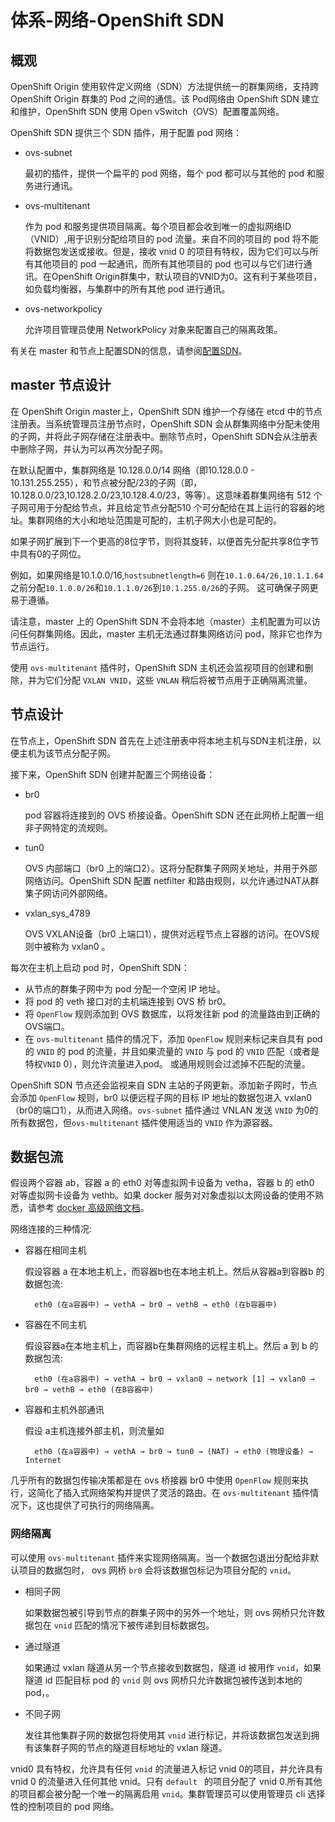 # 体系-网络-OpenShift SDN
## 概观
OpenShift Origin 使用软件定义网络（SDN）方法提供统一的群集网络，支持跨 OpenShift Origin 群集的 Pod 之间的通信。该 Pod网络由 OpenShift SDN 建立和维护，OpenShift SDN 使用 Open vSwitch（OVS）配置覆盖网络。

OpenShift SDN 提供三个 SDN 插件，用于配置 pod 网络：

- ovs-subnet

	最初的插件，提供一个扁平的 pod 网络，每个 pod 都可以与其他的 pod 和服务进行通讯。
- ovs-multitenant

	作为 pod 和服务提供项目隔离。每个项目都会收到唯一的虚拟网络ID（VNID）,用于识别分配给项目的 pod 流量。来自不同的项目的 pod 将不能将数据包发送或接收。但是，接收 vnid 0 的项目有特权，因为它们可以与所有其他项目的 pod 一起通讯，而所有其他项目的 pod 也可以与它们进行通讯。在OpenShift Origin群集中，默认项目的VNID为0。这有利于某些项目，如负载均衡器，与集群中的所有其他 pod 进行通讯。
	
- ovs-networkpolicy 	

	允许项目管理员使用 NetworkPolicy 对象来配置自己的隔离政策。

有关在 master 和节点上配置SDN的信息，请参阅[配置SDN](https://docs.openshift.org/3.9/install_config/configuring_sdn.html#install-config-configuring-sdn)。

## master 节点设计
在 OpenShift Origin master上，OpenShift SDN 维护一个存储在 etcd 中的节点注册表。当系统管理员注册节点时，OpenShift SDN 会从群集网络中分配未使用的子网，并将此子网存储在注册表中。删除节点时，OpenShift SDN会从注册表中删除子网，并认为可以再次分配子网。

在默认配置中，集群网络是 10.128.0.0/14 网络（即10.128.0.0 - 10.131.255.255），和节点被分配/23的子网（即，10.128.0.0/23,10.128.2.0/23,10.128.4.0/23，等等）。这意味着群集网络有 512 个子网可用于分配给节点，并且给定节点分配510 个可分配给在其上运行的容器的地址。集群网络的大小和地址范围是可配的，主机子网大小也是可配的。

如果子网扩展到下一个更高的8位字节，则将其旋转，以便首先分配共享8位字节中具有0的子网位。

例如，如果网络是10.1.0.0/16,`hostsubnetlength=6` 则在`10.1.0.64/26,10.1.1.64`之前分配`10.1.0.0/26`和`10.1.1.0/26`到`10.1.255.0/26`的子网。 这可确保子网更易于遵循。

请注意，master 上的 OpenShift SDN 不会将本地（master）主机配置为可以访问任何群集网络。因此，master 主机无法通过群集网络访问 pod，除非它也作为节点运行。

使用 `ovs-multitenant` 插件时，OpenShift SDN 主机还会监视项目的创建和删除，并为它们分配 `VXLAN VNID`，这些 `VNLAN` 稍后将被节点用于正确隔离流量。
## 节点设计
在节点上，OpenShift SDN 首先在上述注册表中将本地主机与SDN主机注册，以便主机为该节点分配子网。

接下来，OpenShift SDN 创建并配置三个网络设备：

- br0

	pod 容器将连接到的 OVS 桥接设备。OpenShift SDN 还在此网桥上配置一组非子网特定的流规则。
- tun0

	OVS 内部端口（br0 上的端口2）。这将分配群集子网网关地址，并用于外部网络访问。OpenShift SDN 配置 netfilter 和路由规则，以允许通过NAT从群集子网访问外部网络。
- vxlan_sys_4789

	OVS VXLAN设备（br0 上端口1），提供对远程节点上容器的访问。在OVS规则中被称为 vxlan0 。

每次在主机上启动 pod 时，OpenShift SDN：

- 从节点的群集子网中为 pod 分配一个空闲 IP 地址。
- 将 pod 的 veth 接口对的主机端连接到 OVS 桥 br0。
- 将 `OpenFlow` 规则添加到 OVS 数据库，以将发往新 pod 的流量路由到正确的OVS端口。
- 在 `ovs-multitenant` 插件的情况下，添加 `OpenFlow` 规则来标记来自具有 pod 的 `VNID` 的 pod 的流量，并且如果流量的 `VNID` 与 pod 的 `VNID` 匹配（或者是特权`VNID` 0），则允许流量进入pod。 或通用规则会过滤掉不匹配的流量。

OpenShift SDN 节点还会监视来自 SDN 主站的子网更新。添加新子网时，节点会添加 `OpenFlow` 规则，br0 以便远程子网的目标 IP 地址的数据包进入 vxlan0（br0的端口1），从而进入网络。`ovs-subnet` 插件通过 VNLAN 发送 `VNID` 为0的所有数据包，但`ovs-multitenant` 插件使用适当的 `VNID` 作为源容器。
## 数据包流
假设两个容器 ab，容器 a 的 eth0 对等虚拟网卡设备为 vetha，容器 b 的 eth0 对等虚拟网卡设备为 vethb。如果 docker 服务对对象虚拟以太网设备的使用不熟悉，请参考 [docker 高级网络文档](https://docs.docker.com/engine/userguide/networking/dockernetworks/)。

网络连接的三种情况:

- 容器在相同主机

	假设容器 a 在本地主机上，而容器b也在本地主机上。然后从容器a到容器b 的数据包流:

		eth0 (在a容器中) → vethA → br0 → vethB → eth0 (在b容器中)
- 容器在不同主机

	假设容器a在本地主机上，而容器b在集群网络的远程主机上。然后 a 到 b 的数据包流:

		eth0 (在a容器中) → vethA → br0 → vxlan0 → network [1] → vxlan0 → br0 → vethB → eth0 (在B容器中)
- 容器和主机外部通讯

	假设 a主机连接外部主机，则流量如

		eth0 (在a容器中) → vethA → br0 → tun0 → (NAT) → eth0 (物理设备) → Internet
几乎所有的数据包传输决策都是在 ovs 桥接器 br0 中使用 `OpenFlow` 规则来执行，这简化了插入式网络架构并提供了灵活的路由。在 `ovs-multitenant` 插件情况下，这也提供了可执行的网络隔离。
### 网络隔离
可以使用 `ovs-multitenant` 插件来实现网络隔离。当一个数据包退出分配给非默认项目的数据包时， ovs 网桥 `br0` 会将该数据包标记为项目分配的 `vnid`。
- 相同子网

	如果数据包被引导到节点的群集子网中的另外一个地址，则 ovs 网桥只允许数据包在 `vnid` 匹配的情况下被传递到目标数据包。
- 通过隧道

	如果通过 vxlan 隧道从另一个节点接收到数据包，隧道 id 被用作 `vnid`，如果隧道 id 匹配目标 pod 的 `vnid` 则 ovs 网桥只允许数据包被传送到本地的 pod，。
- 不同子网

	发往其他集群子网的数据包将使用其 `vnid` 进行标记，并将该数据包发送到拥有该集群子网的节点的隧道目标地址的 vxlan 隧道。

vnid0 具有特权，允许具有任何 `vnid` 的流量进入标记 vnid 0的项目，并允许具有 vnid 0 的流量进入任何其他 vnid。只有 `default ` 的项目分配了 vnid 0.所有其他的项目都会被分配一个唯一的隔离启用 `vnid`。集群管理员可以使用管理员 cli 选择性的控制项目的 pod 网络。


